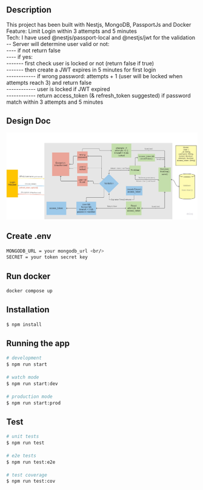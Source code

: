 ## Description

This project has been built with Nestjs, MongoDB, PassportJs and Docker <br />
Feature: Limit Login within 3 attempts and 5 minutes <br />
Tech: I have used @nestjs/passport-local and @nestjs/jwt for the validation <br />
-- Server will determine user valid or not: <br />
---- if not return false<br />
---- if yes:<br />
------- first check user is locked or not (return false if true)<br />
------- then create a JWT expires in 5 minutes for first login<br />
------------ if wrong password: attempts + 1 (user will be locked when attempts reach 3) and return false<br />
------------ user is locked if JWT expired<br />
------------ return access_token (& refresh_token suggested) if password match within 3 attempts and 5 minutes<br />

## Design Doc

![Alt text](https://github.com/huyhung1601/Nest-Login-3Attempts-5minutes/blob/modification/loginChart.jpg?raw=true)

## Create .env
```bash
MONGODB_URL = your mongodb_url <br/>
SECRET = your token secret key
```

## Run docker

```bash
docker compose up
```

## Installation

```bash
$ npm install
```

## Running the app

```bash
# development
$ npm run start

# watch mode
$ npm run start:dev

# production mode
$ npm run start:prod
```

## Test

```bash
# unit tests
$ npm run test

# e2e tests
$ npm run test:e2e

# test coverage
$ npm run test:cov
```
